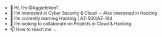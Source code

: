 - 👋 Hi, I’m @Aggiefeiten1
- 👀 I’m interested in Cyber Security & Cloud -- Also interested in Hacking
- 🌱 I’m currently learning Hacking | AZ-500/AZ-104
- 💞️ I’m looking to collaborate on Projects in Cloud & Hacking
- 📫 How to reach me ...

<!---
Aggiefeiten1/Aggiefeiten1 is a ✨ special ✨ repository because its `README.md` (this file) appears on your GitHub profile.
You can click the Preview link to take a look at your changes.
--->
